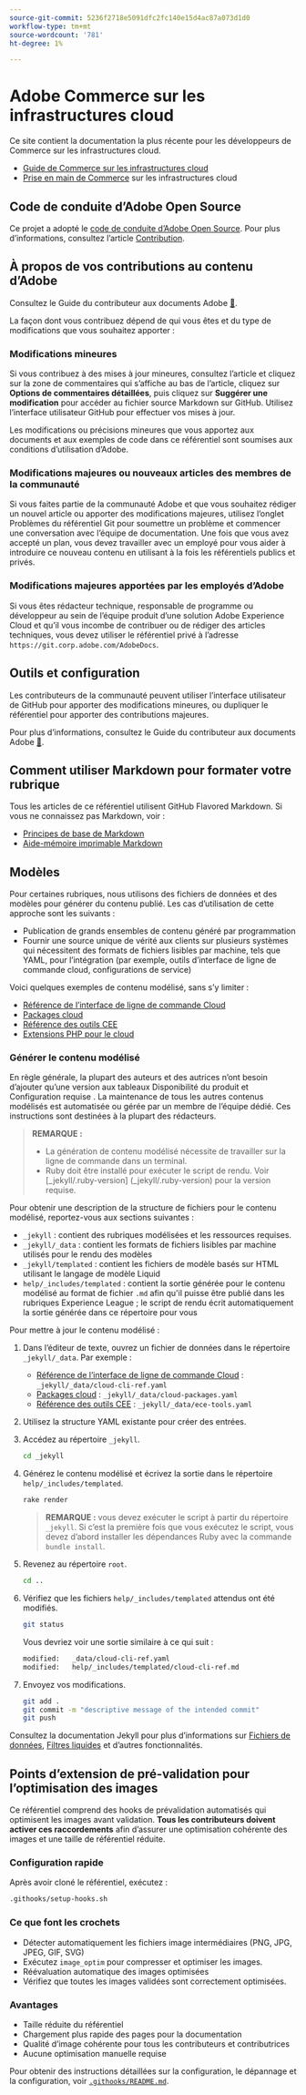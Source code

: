 ```yaml
---
source-git-commit: 5236f2718e5091dfc2fc140e15d4ac87a073d1d0
workflow-type: tm+mt
source-wordcount: '781'
ht-degree: 1%

---
```

# Adobe Commerce sur les infrastructures cloud

Ce site contient la documentation la plus récente pour les développeurs de Commerce sur les infrastructures cloud.

- [Guide de Commerce sur les infrastructures cloud](https://experienceleague.adobe.com/fr/docs/commerce-on-cloud/user-guide/overview)
- [Prise en main de Commerce](https://experienceleague.adobe.com/fr/docs/commerce-on-cloud/start/overview) sur les infrastructures cloud

## Code de conduite d’Adobe Open Source

Ce projet a adopté le [code de conduite d’Adobe Open Source](code-of-conduct.md). Pour plus d’informations, consultez l’article [Contribution](contributing.md).

## À propos de vos contributions au contenu d’Adobe

Consultez le Guide du contributeur aux documents Adobe [&#128279;](https://experienceleague.adobe.com/fr/docs/contributor/contributor-guide/introduction).

La façon dont vous contribuez dépend de qui vous êtes et du type de modifications que vous souhaitez apporter :

### Modifications mineures

Si vous contribuez à des mises à jour mineures, consultez l’article et cliquez sur la zone de commentaires qui s’affiche au bas de l’article, cliquez sur **Options de commentaires détaillées**, puis cliquez sur **Suggérer une modification** pour accéder au fichier source Markdown sur GitHub. Utilisez l’interface utilisateur GitHub pour effectuer vos mises à jour.

Les modifications ou précisions mineures que vous apportez aux documents et aux exemples de code dans ce référentiel sont soumises aux conditions d’utilisation d’Adobe.

### Modifications majeures ou nouveaux articles des membres de la communauté

Si vous faites partie de la communauté Adobe et que vous souhaitez rédiger un nouvel article ou apporter des modifications majeures, utilisez l’onglet Problèmes du référentiel Git pour soumettre un problème et commencer une conversation avec l’équipe de documentation. Une fois que vous avez accepté un plan, vous devez travailler avec un employé pour vous aider à introduire ce nouveau contenu en utilisant à la fois les référentiels publics et privés.

### Modifications majeures apportées par les employés d’Adobe

Si vous êtes rédacteur technique, responsable de programme ou développeur au sein de l’équipe produit d’une solution Adobe Experience Cloud et qu’il vous incombe de contribuer ou de rédiger des articles techniques, vous devez utiliser le référentiel privé à l’adresse `https://git.corp.adobe.com/AdobeDocs`.

## Outils et configuration

Les contributeurs de la communauté peuvent utiliser l’interface utilisateur de GitHub pour apporter des modifications mineures, ou dupliquer le référentiel pour apporter des contributions majeures.

Pour plus d’informations, consultez le Guide du contributeur aux documents Adobe [&#128279;](https://experienceleague.adobe.com/fr/docs/contributor/contributor-guide/introduction).

## Comment utiliser Markdown pour formater votre rubrique

Tous les articles de ce référentiel utilisent GitHub Flavored Markdown. Si vous ne connaissez pas Markdown, voir :

- [Principes de base de Markdown](https://docs.github.com/en/get-started/writing-on-github/getting-started-with-writing-and-formatting-on-github/basic-writing-and-formatting-syntax)
- [Aide-mémoire imprimable Markdown](https://docs.github.com/en/get-started/writing-on-github/getting-started-with-writing-and-formatting-on-github/basic-writing-and-formatting-syntax)

## Modèles

Pour certaines rubriques, nous utilisons des fichiers de données et des modèles pour générer du contenu publié. Les cas d’utilisation de cette approche sont les suivants :

- Publication de grands ensembles de contenu généré par programmation
- Fournir une source unique de vérité aux clients sur plusieurs systèmes qui nécessitent des formats de fichiers lisibles par machine, tels que YAML, pour l’intégration (par exemple, outils d’interface de ligne de commande cloud, configurations de service)

Voici quelques exemples de contenu modélisé, sans s’y limiter :

- [Référence de l’interface de ligne de commande Cloud](help/templated/cloud-cli-ref.md)
- [Packages cloud](help/templated/cloud-packages.md)
- [Référence des outils CEE](help/templated/ece-tools.md)
- [Extensions PHP pour le cloud](help/templated/php-extensions-cloud.md)

### Générer le contenu modélisé

En règle générale, la plupart des auteurs et des autrices n’ont besoin d’ajouter qu’une version aux tableaux Disponibilité du produit et Configuration requise . La maintenance de tous les autres contenus modélisés est automatisée ou gérée par un membre de l’équipe dédié. Ces instructions sont destinées à la plupart des rédacteurs.

>**REMARQUE :**
>
>- La génération de contenu modélisé nécessite de travailler sur la ligne de commande dans un terminal.
>- Ruby doit être installé pour exécuter le script de rendu. Voir [_jekyll/.ruby-version] (_jekyll/.ruby-version) pour la version requise.

Pour obtenir une description de la structure de fichiers pour le contenu modélisé, reportez-vous aux sections suivantes :

- `_jekyll` : contient des rubriques modélisées et les ressources requises.
- `_jekyll/_data` : contient les formats de fichiers lisibles par machine utilisés pour le rendu des modèles
- `_jekyll/templated` : contient les fichiers de modèle basés sur HTML utilisant le langage de modèle Liquid
- `help/_includes/templated` : contient la sortie générée pour le contenu modélisé au format de fichier `.md` afin qu&#39;il puisse être publié dans les rubriques Experience League ; le script de rendu écrit automatiquement la sortie générée dans ce répertoire pour vous

Pour mettre à jour le contenu modélisé :

1. Dans l’éditeur de texte, ouvrez un fichier de données dans le répertoire `_jekyll/_data`. Par exemple :

   - [Référence de l’interface de ligne de commande Cloud](help/templated/cloud-cli-ref.md) : `_jekyll/_data/cloud-cli-ref.yaml`
   - [Packages cloud](help/templated/cloud-packages.md) : `_jekyll/_data/cloud-packages.yaml`
   - [Référence des outils CEE](help/templated/ece-tools.md) : `_jekyll/_data/ece-tools.yaml`

2. Utilisez la structure YAML existante pour créer des entrées.

3. Accédez au répertoire `_jekyll`.

   ```bash
   cd _jekyll
   ```

4. Générez le contenu modélisé et écrivez la sortie dans le répertoire `help/_includes/templated`.

   ```bash
   rake render
   ```

   >**REMARQUE :** vous devez exécuter le script à partir du répertoire `_jekyll`. Si c’est la première fois que vous exécutez le script, vous devez d’abord installer les dépendances Ruby avec la commande `bundle install`.

5. Revenez au répertoire `root`.

   ```bash
   cd ..
   ```

6. Vérifiez que les fichiers `help/_includes/templated` attendus ont été modifiés.

   ```bash
   git status
   ```

   Vous devriez voir une sortie similaire à ce qui suit :

   ```bash
   modified:   _data/cloud-cli-ref.yaml
   modified:   help/_includes/templated/cloud-cli-ref.md
   ```

7. Envoyez vos modifications.

   ```bash
   git add .
   git commit -m "descriptive message of the intended commit"
   git push
   ```

Consultez la documentation Jekyll pour plus d’informations sur [Fichiers de données](https://jekyllrb.com/docs/datafiles), [Filtres liquides](https://jekyllrb.com/docs/liquid/filters/) et d’autres fonctionnalités.

## Points d’extension de pré-validation pour l’optimisation des images

Ce référentiel comprend des hooks de prévalidation automatisés qui optimisent les images avant validation. **Tous les contributeurs doivent activer ces raccordements** afin d’assurer une optimisation cohérente des images et une taille de référentiel réduite.

### Configuration rapide

Après avoir cloné le référentiel, exécutez :

```bash
.githooks/setup-hooks.sh
```

### Ce que font les crochets

- Détecter automatiquement les fichiers image intermédiaires (PNG, JPG, JPEG, GIF, SVG)
- Exécutez `image_optim` pour compresser et optimiser les images.
- Réévaluation automatique des images optimisées
- Vérifiez que toutes les images validées sont correctement optimisées.

### Avantages

- Taille réduite du référentiel
- Chargement plus rapide des pages pour la documentation
- Qualité d’image cohérente pour tous les contributeurs et contributrices
- Aucune optimisation manuelle requise

Pour obtenir des instructions détaillées sur la configuration, le dépannage et la configuration, voir [`.githooks/README.md`](.githooks/README.md).
